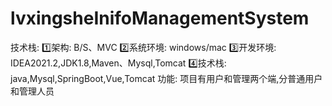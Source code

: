 # lvxingsheInifoManagementSystem
技术栈: 1️⃣架构: B/S、MVC 2️⃣系统环境: windows/mac 3️⃣开发环境: IDEA2021.2,JDK1.8,Maven、Mysql,Tomcat 4️⃣技术栈: java,Mysql,SpringBoot,Vue,Tomcat  功能: 项目有用户和管理两个端,分普通用户和管理人员
